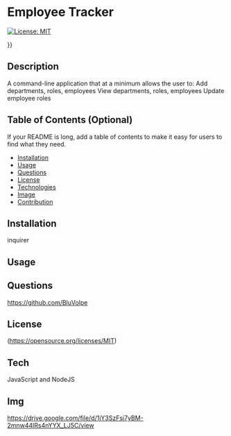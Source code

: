 
# Employee Tracker

  [![License: MIT](https://img.shields.io/badge/License-MIT-yellow.svg)](https://opensource.org/licenses/MIT)
    
  }}
  
## Description
A command-line application that at a minimum allows the user to:  Add departments, roles, employees  View departments, roles, employees  Update employee roles
## Table of Contents (Optional)
If your README is long, add a table of contents to make it easy for users to find what they need.
- [Installation](#installation)
- [Usage](#usage)
- [Questions](#questions)
- [License](#license)
- [Technologies](#tech)
- [Image](#img)
- [Contribution](#contribution)
## Installation
inquirer
## Usage

## Questions
https://github.com/BluVolpe
## License

 (https://opensource.org/licenses/MIT)

## Tech
JavaScript and NodeJS
## Img


https://drive.google.com/file/d/1jY3SzFsi7yBM-2mnw44lRs4nYYX_LJ5C/view



